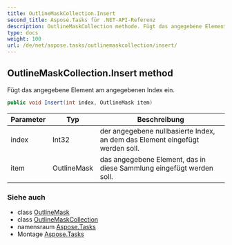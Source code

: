 ```yaml
---
title: OutlineMaskCollection.Insert
second_title: Aspose.Tasks für .NET-API-Referenz
description: OutlineMaskCollection methode. Fügt das angegebene Element am angegebenen Index ein.
type: docs
weight: 100
url: /de/net/aspose.tasks/outlinemaskcollection/insert/
---
```

## OutlineMaskCollection.Insert method

Fügt das angegebene Element am angegebenen Index ein.

```csharp
public void Insert(int index, OutlineMask item)
```

| Parameter | Typ | Beschreibung |
| --- | --- | --- |
| index | Int32 | der angegebene nullbasierte Index, an dem das Element eingefügt werden soll. |
| item | OutlineMask | das angegebene Element, das in diese Sammlung eingefügt werden soll. |

### Siehe auch

* class [OutlineMask](../../outlinemask/)
* class [OutlineMaskCollection](../)
* namensraum [Aspose.Tasks](../../outlinemaskcollection/)
* Montage [Aspose.Tasks](../../../)



